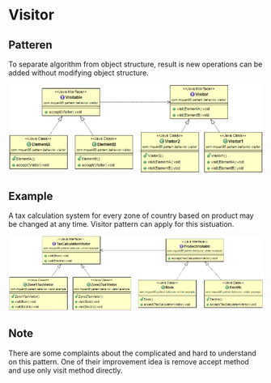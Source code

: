# Visitor

## Patteren
To separate algorithm from object structure, result is new operations can be added without modifying object structure. 

![](../src/main/resources/com/mquan86/pattern/behavior/visitor/VisitorDiagram.png)

## Example
A tax calculation system for every zone of country based on product may be changed at any time. Visitor pattern can apply for this sistuation.

![](../src/main/resources/com/mquan86/pattern/behavior/visitor/example/VisitorDiagram.png)

## Note
There are some complaints about the complicated and hard to understand on this pattern. One of their improvement idea is remove accept method and use only visit method directly. 